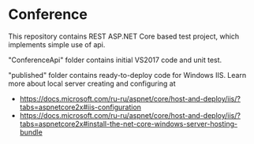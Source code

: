 # Conference

This repository contains REST ASP.NET Core based test project, which implements simple use of api.

"ConferenceApi" folder contains initial VS2017 code and unit test.

"published" folder contains ready-to-deploy code for Windows IIS. Learn more about local server creating and configuring at
- https://docs.microsoft.com/ru-ru/aspnet/core/host-and-deploy/iis/?tabs=aspnetcore2x#iis-configuration
- https://docs.microsoft.com/ru-ru/aspnet/core/host-and-deploy/iis/?tabs=aspnetcore2x#install-the-net-core-windows-server-hosting-bundle
